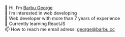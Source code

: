 👋 Hi, I’m [Barbu George](https://github.com/george-barbu-cc)  
👀 I’m interested in web developing   
🧙 Web developer with more than 7 years of experience   
💞️ Currently learning ReactJS   
📫 How to reach me email adress: george@barbu.cc 
